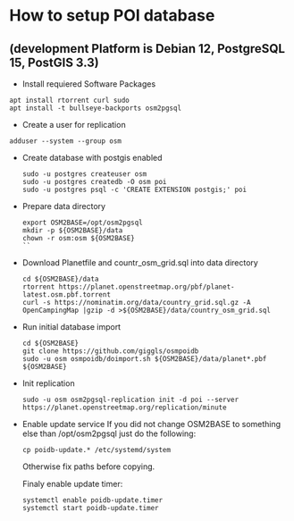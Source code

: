 # How to setup POI database
## (development Platform is Debian 12, PostgreSQL 15, PostGIS 3.3)

* Install requiered Software Packages
```
apt install rtorrent curl sudo
apt install -t bullseye-backports osm2pgsql
```

* Create a user for replication
```
adduser --system --group osm
```

* Create database with postgis enabled
  ```
  sudo -u postgres createuser osm
  sudo -u postgres createdb -O osm poi
  sudo -u postgres psql -c 'CREATE EXTENSION postgis;' poi

  ```

* Prepare data directory
  ```
  export OSM2BASE=/opt/osm2pgsql
  mkdir -p ${OSM2BASE}/data
  chown -r osm:osm ${OSM2BASE}
  ``

* Download Planetfile and countr_osm_grid.sql into data directory
  ```
  cd ${OSM2BASE}/data
  rtorrent https://planet.openstreetmap.org/pbf/planet-latest.osm.pbf.torrent
  curl -s https://nominatim.org/data/country_grid.sql.gz -A OpenCampingMap |gzip -d >${OSM2BASE}/data/country_osm_grid.sql
  ```

* Run initial database import
  ```
  cd ${OSM2BASE}
  git clone https://github.com/giggls/osmpoidb
  sudo -u osm osmpoidb/doimport.sh ${OSM2BASE}/data/planet*.pbf ${OSM2BASE}
  ```  

* Init replication
  ```
  sudo -u osm osm2pgsql-replication init -d poi --server https://planet.openstreetmap.org/replication/minute

  ```  

* Enable update service
  If you did not change OSM2BASE to something else than /opt/osm2pgsql just
  do the following:

  ```
  cp poidb-update.* /etc/systemd/system
  ```
  Otherwise fix paths before copying.

  Finaly enable update timer:

  ```
  systemctl enable poidb-update.timer
  systemctl start poidb-update.timer
  ```
